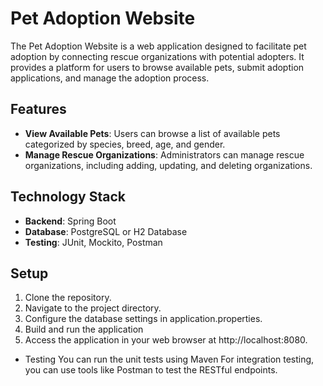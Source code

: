 # Pet Adoption Website

The Pet Adoption Website is a web application designed to facilitate pet adoption by connecting rescue organizations with potential adopters. It provides a platform for users to browse available pets, submit adoption applications, and manage the adoption process.

## Features

- **View Available Pets**: Users can browse a list of available pets categorized by species, breed, age, and gender.
- **Manage Rescue Organizations**: Administrators can manage rescue organizations, including adding, updating, and deleting organizations.

## Technology Stack

- **Backend**: Spring Boot
- **Database**: PostgreSQL or H2 Database
- **Testing**: JUnit, Mockito, Postman

## Setup

1. Clone the repository.
2. Navigate to the project directory.
3. Configure the database settings in application.properties.
4. Build and run the application
5. Access the application in your web browser at http://localhost:8080.

- Testing
You can run the unit tests using Maven
For integration testing, you can use tools like Postman to test the RESTful endpoints.
